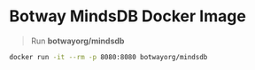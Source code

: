 # Botway MindsDB Docker Image

> Run **botwayorg/mindsdb**

```bash
docker run -it --rm -p 8080:8080 botwayorg/mindsdb
```
